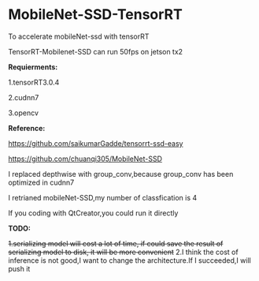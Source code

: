 # MobileNet-SSD-TensorRT
To accelerate mobileNet-ssd with tensorRT

TensorRT-Mobilenet-SSD can run 50fps on jetson tx2

**Requierments:**

1.tensorRT3.0.4

2.cudnn7

3.opencv

**Reference:**

https://github.com/saikumarGadde/tensorrt-ssd-easy

https://github.com/chuanqi305/MobileNet-SSD

I replaced depthwise with group_conv,because group_conv  has been optimized in cudnn7

I retrianed mobileNet-SSD,my number of classfication is 4

If you coding with QtCreator,you could run it directly

**TODO:**

~~1.serializing model will cost a lot of time, if could save the result of serializing model to disk, it will be more convenient~~
2.I think the cost of inference is not good,I want to change the architecture.If I succeeded,I will push it
